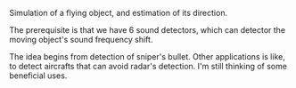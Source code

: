 Simulation of a flying object, and estimation of its direction.

The prerequisite is that we have 6 sound detectors, which can detector the moving object's sound frequency shift.

The idea begins from detection of sniper's bullet. Other applications is like, to detect aircrafts that can avoid radar's detection. I'm still thinking of some beneficial uses.






